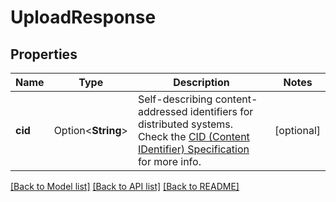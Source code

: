 # UploadResponse

## Properties

Name | Type | Description | Notes
------------ | ------------- | ------------- | -------------
**cid** | Option<**String**> | Self-describing content-addressed identifiers for distributed systems. Check the [CID (Content IDentifier) Specification](https://github.com/multiformats/cid) for more info. | [optional]

[[Back to Model list]](../README.md#documentation-for-models) [[Back to API list]](../README.md#documentation-for-api-endpoints) [[Back to README]](../README.md)


